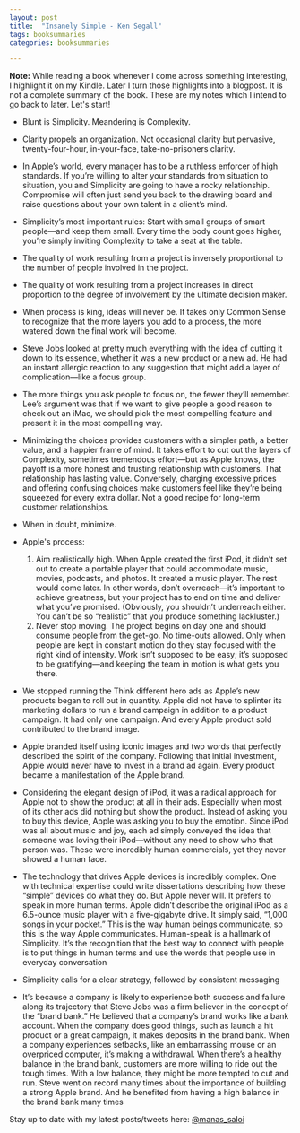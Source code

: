 ```yaml
---
layout: post
title:  "Insanely Simple - Ken Segall"
tags: booksummaries
categories: booksummaries

---
```


**Note:** While reading a book whenever I come across something interesting, I highlight it on my Kindle. Later I turn those highlights into a blogpost. It is not a complete summary of the book. These are my notes which I intend to go back to later. Let's start!

+ Blunt is Simplicity. Meandering is Complexity.

+ Clarity propels an organization. Not occasional clarity but pervasive, twenty-four-hour, in-your-face, take-no-prisoners clarity.

+ In Apple’s world, every manager has to be a ruthless enforcer of high standards. If you’re willing to alter your standards from situation to situation, you and Simplicity are going to have a rocky relationship. Compromise will often just send you back to the drawing board and raise questions about your own talent in a client’s mind.

+ Simplicity’s most important rules: Start with small groups of smart people—and keep them small. Every time the body count goes higher, you’re simply inviting Complexity to take a seat at the table.

+ The quality of work resulting from a project is inversely proportional to the number of people involved in the project.

+ The quality of work resulting from a project increases in direct proportion to the degree of involvement by the ultimate decision maker.

+ When process is king, ideas will never be. It takes only Common Sense to recognize that the more layers you add to a process, the more watered down the final work will become.

+ Steve Jobs looked at pretty much everything with the idea of cutting it down to its essence, whether it was a new product or a new ad. He had an instant allergic reaction to any suggestion that might add a layer of complication—like a focus group.

+ The more things you ask people to focus on, the fewer they’ll remember. Lee’s argument was that if we want to give people a good reason to check out an iMac, we should pick the most compelling feature and present it in the most compelling way.

+ Minimizing the choices provides customers with a simpler path, a better value, and a happier frame of mind. It takes effort to cut out the layers of Complexity, sometimes tremendous effort—but as Apple knows, the payoff is a more honest and trusting relationship with customers. That relationship has lasting value. Conversely, charging excessive prices and offering confusing choices make customers feel like they’re being squeezed for every extra dollar. Not a good recipe for long-term customer relationships.

+ When in doubt, minimize.

+ Apple's process:

  1.	Aim realistically high. When Apple created the first iPod, it didn’t set out to create a portable player that could accommodate music, movies, podcasts, and photos. It created a music player. The rest would come later. In other words, don’t overreach—it’s important to achieve greatness, but your project has to end on time and deliver what you’ve promised. (Obviously, you shouldn’t underreach either. You can’t be so “realistic” that you produce something lackluster.)
  2.	Never stop moving. The project begins on day one and should consume people from the get-go. No time-outs allowed. Only when people are kept in constant motion do they stay focused with the right kind of intensity. Work isn’t supposed to be easy; it’s supposed to be gratifying—and keeping the team in motion is what gets you there.

+ We stopped running the Think different hero ads as Apple’s new products began to roll out in quantity. Apple did not have to splinter its marketing dollars to run a brand campaign in addition to a product campaign. It had only one campaign. And every Apple product sold contributed to the brand image.

+ Apple branded itself using iconic images and two words that perfectly described the spirit of the company. Following that initial investment, Apple would never have to invest in a brand ad again. Every product became a manifestation of the Apple brand.

+ Considering the elegant design of iPod, it was a radical approach for Apple not to show the product at all in their ads. Especially when most of its other ads did nothing but show the product. Instead of asking you to buy this device, Apple was asking you to buy the emotion. Since iPod was all about music and joy, each ad simply conveyed the idea that someone was loving their iPod—without any need to show who that person was. These were incredibly human commercials, yet they never showed a human face.

+ The technology that drives Apple devices is incredibly complex. One with technical expertise could write dissertations describing how these “simple” devices do what they do. But Apple never will. It prefers to speak in more human terms.
Apple didn’t describe the original iPod as a 6.5-ounce music player with a five-gigabyte drive. It simply said, “1,000 songs in your pocket.” This is the way human beings communicate, so this is the way Apple communicates.
Human-speak is a hallmark of Simplicity. It’s the recognition that the best way to connect with people is to put things in human terms and use the words that people use in everyday conversation

+ Simplicity calls for a clear strategy, followed by consistent messaging

+ It’s because a company is likely to experience both success and failure along its trajectory that Steve Jobs was a firm believer in the concept of the “brand bank.” He believed that a company’s brand works like a bank account. When the company does good things, such as launch a hit product or a great campaign, it makes deposits in the brand bank. When a company experiences setbacks, like an embarrassing mouse or an overpriced computer, it’s making a withdrawal. When there’s a healthy balance in the brand bank, customers are more willing to ride out the tough times. With a low balance, they might be more tempted to cut and run. Steve went on record many times about the importance of building a strong Apple brand. And he benefited from having a high balance in the brand bank many times


Stay up to date with my latest posts/tweets here: [@manas_saloi](http://twitter.com/manas_saloi)

